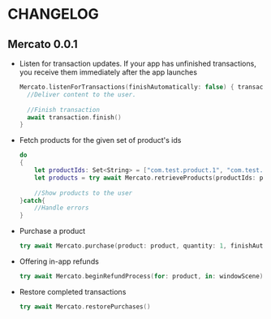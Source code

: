 CHANGELOG
=========

Mercato 0.0.1
---------

* Listen for transaction updates. If your app has unfinished transactions, you receive them immediately after the app launches
  ```swift
  Mercato.listenForTransactions(finishAutomatically: false) { transaction in
    //Deliver content to the user.
			
    //Finish transaction
    await transaction.finish()
  }
  ```

* Fetch products for the given set of product's ids
  ```swift
  do
  {
	  let productIds: Set<String> = ["com.test.product.1", "com.test.product.2", "com.test.product.3"]
	  let products = try await Mercato.retrieveProducts(productIds: productIds)
	
	  //Show products to the user
  }catch{
	  //Handle errors
  }
  ```

* Purchase a product 
  ```swift
  try await Mercato.purchase(product: product, quantity: 1, finishAutomatically: false, appAccountToken: nil, simulatesAskToBuyInSandbox: false)
  ```

* Offering in-app refunds

  ```swift
  try await Mercato.beginRefundProcess(for: product, in: windowScene)
  ```

* Restore completed transactions

  ```swift
  try await Mercato.restorePurchases()
  ```

